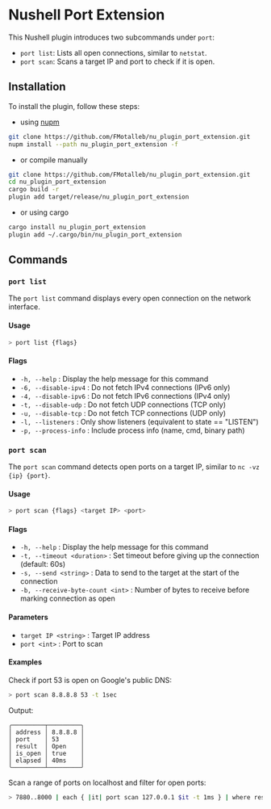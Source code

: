 # Nushell Port Extension

This Nushell plugin introduces two subcommands under `port`:

- `port list`: Lists all open connections, similar to `netstat`.
- `port scan`: Scans a target IP and port to check if it is open.

## Installation

To install the plugin, follow these steps:

- using [nupm](https://github.com/nushell/nupm)

```bash
git clone https://github.com/FMotalleb/nu_plugin_port_extension.git
nupm install --path nu_plugin_port_extension -f
```

- or compile manually

```bash
git clone https://github.com/FMotalleb/nu_plugin_port_extension.git
cd nu_plugin_port_extension
cargo build -r
plugin add target/release/nu_plugin_port_extension
```

- or using cargo

```bash
cargo install nu_plugin_port_extension
plugin add ~/.cargo/bin/nu_plugin_port_extension
```

## Commands

### `port list`

The `port list` command displays every open connection on the network interface.

#### Usage

```sh
> port list {flags}
```

#### Flags

- `-h, --help`                 : Display the help message for this command
- `-6, --disable-ipv4`         : Do not fetch IPv4 connections (IPv6 only)
- `-4, --disable-ipv6`         : Do not fetch IPv6 connections (IPv4 only)
- `-t, --disable-udp`          : Do not fetch UDP connections (TCP only)
- `-u, --disable-tcp`          : Do not fetch TCP connections (UDP only)
- `-l, --listeners`            : Only show listeners (equivalent to state == "LISTEN")
- `-p, --process-info`         : Include process info (name, cmd, binary path)

### `port scan`

The `port scan` command detects open ports on a target IP, similar to `nc -vz {ip} {port}`.

#### Usage

```sh
> port scan {flags} <target IP> <port>
```

#### Flags

- `-h, --help`                : Display the help message for this command
- `-t, --timeout <duration>`  : Set timeout before giving up the connection (default: 60s)
- `-s, --send <string>`       : Data to send to the target at the start of the connection
- `-b, --receive-byte-count <int>` : Number of bytes to receive before marking connection as open

#### Parameters

- `target IP <string>` : Target IP address
- `port <int>`         : Port to scan

#### Examples

Check if port 53 is open on Google's public DNS:

```sh
> port scan 8.8.8.8 53 -t 1sec
```

Output:

```
╭─────────┬─────────╮
│ address │ 8.8.8.8 │
│ port    │ 53      │
│ result  │ Open    │
│ is_open │ true    │
│ elapsed │ 40ms    │
╰─────────┴─────────╯
```

Scan a range of ports on localhost and filter for open ports:

```sh
> 7880..8000 | each { |it| port scan 127.0.0.1 $it -t 1ms } | where result == Open
```

